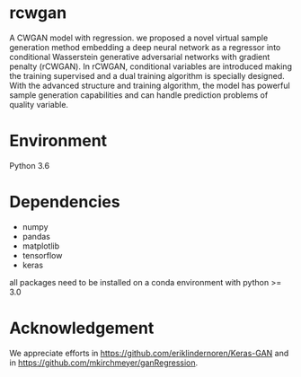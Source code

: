 # rcwgan
A CWGAN model with regression.
we proposed a novel virtual sample generation method embedding a deep neural network as a regressor into conditional Wasserstein generative adversarial networks with gradient penalty (rCWGAN). In rCWGAN, conditional variables are introduced making the training supervised and a dual training algorithm is specially designed. With the advanced structure and training algorithm, the model has powerful sample generation capabilities and can handle prediction problems of quality variable.

# Environment
Python 3.6

# Dependencies
* numpy
* pandas
* matplotlib
* tensorflow
* keras 

all packages need to be installed on a conda environment with python >= 3.0

# Acknowledgement
We appreciate efforts in https://github.com/eriklindernoren/Keras-GAN and in https://github.com/mkirchmeyer/ganRegression.
